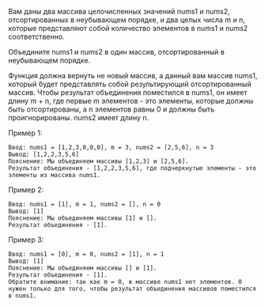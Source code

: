 Вам даны два массива целочисленных значений nums1 и nums2, отсортированных в неубывающем порядке, и два целых числа m и n, которые представляют собой количество элементов в nums1 и nums2 соответственно.

Объедините nums1 и nums2 в один массив, отсортированный в неубывающем порядке.

Функция должна вернуть не новый массив, а данный вам массив nums1, который будет представлять собой результирующий отсортированный массив. Чтобы результат объединения поместился в nums1, он имеет длину m + n, где первые m элементов - это элементы, которые должны быть отсортированы, а n элементов равны 0 и должны быть проигнорированы. nums2 имеет длину n.

 

Пример 1:
```
Ввод: nums1 = [1,2,3,0,0,0], m = 3, nums2 = [2,5,6], n = 3
Вывод: [1,2,2,3,5,6]
Пояснение: Мы объединяем массивы [1,2,3] и [2,5,6].
Результат объединения - [1,2,2,3,5,6], где подчеркнутые элементы - это элементы из массива nums1.
```

Пример 2:
```
Ввод: nums1 = [1], m = 1, nums2 = [], n = 0
Вывод: [1]
Пояснение: Мы объединяем массивы [1] и [].
Результат объединения - [1].
```
Пример 3:
```
Ввод: nums1 = [0], m = 0, nums2 = [1], n = 1
Вывод: [1]
Пояснение: Мы объединяем массивы [] и [1].
Результат объединения - [1].
Обратите внимание: так как m = 0, в массиве nums1 нет элементов. 0 нужен только для того, чтобы результат объединения массивов поместился в nums1.
```
